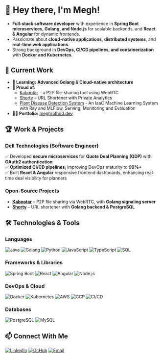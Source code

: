 # 👋 Hey there, I'm Megh!

- **Full-stack software developer** with experience in **Spring Boot microservices, Golang, and Node.js** for scalable backends, and **React & Angular** for dynamic frontends.  
- Passionate about **cloud-native applications**, **distributed systems**, and **real-time web applications**.  
- Strong background in **DevOps, CI/CD pipelines, and containerization** with **Docker and Kubernetes**.  

## 🚀 Current Work  
- **🌱 Learning:** **Advanced Golang & Cloud-native architecture**  
- **🤝 Proud of:**
  - [Kabootar](https://kabootar.meghrathod.dev) – a P2P file-sharing tool using WebRTC
  - [Shorty](https://sh.meghrathod.dev) – URL Shortener with Private Analytics
  - [Plant Disease Detection System](https://github.com/meghrathod/plantdisease-ml) - An IaaC Machine Learning System with Ray and MLFlow, Serving, Monitoring and Evaluation
- **👨‍💻 Portfolio:** [meghrathod.dev](https://meghrathod.dev)  

## 🏆 Work & Projects  
### **Dell Technologies (Software Engineer)**  
✅ Developed **secure microservices** for **Quote Deal Planning (QDP)** with **OAuth2 authentication**  
✅ **Optimized CI/CD pipelines**, improving DevOps maturity to **90%+**  
✅ Built **React & Angular** responsive frontend dashboards, enhancing real-time deal visibility for planners  

### **Open-Source Projects**  
- **[Kabootar](https://kabootar.meghrathod.dev)** – P2P file sharing via WebRTC, with **Golang signaling server**  
- **[Shorty](https://sh.meghrathod.dev)** – URL shortener with **Golang backend & PostgreSQL**  

## 🛠️ Technologies & Tools  

### **Languages**  
![Java](https://img.shields.io/badge/Java-%23ED8B00.svg?style=flat&logo=openjdk&logoColor=white)  ![Golang](https://img.shields.io/badge/Go-%2300ADD8.svg?style=flat&logo=go&logoColor=white)  ![Python](https://img.shields.io/badge/Python-3776AB.svg?style=flat&logo=python&logoColor=white)  ![JavaScript](https://img.shields.io/badge/JavaScript-F7DF1E.svg?style=flat&logo=javascript&logoColor=black)  ![TypeScript](https://img.shields.io/badge/TypeScript-007ACC.svg?style=flat&logo=typescript&logoColor=white)  ![SQL](https://img.shields.io/badge/SQL-CC2927.svg?style=flat&logo=microsoft-sql-server&logoColor=white)  

### **Frameworks & Libraries**  
![Spring Boot](https://img.shields.io/badge/Spring%20Boot-6DB33F.svg?style=flat&logo=spring-boot&logoColor=white)  ![React](https://img.shields.io/badge/React-20232A.svg?style=flat&logo=react&logoColor=61DAFB)  ![Angular](https://img.shields.io/badge/Angular-DD0031.svg?style=flat&logo=angular&logoColor=white)  ![Node.js](https://img.shields.io/badge/Node.js-339933.svg?style=flat&logo=node.js&logoColor=white)  

### **DevOps & Cloud**  
![Docker](https://img.shields.io/badge/Docker-2496ED.svg?style=flat&logo=docker&logoColor=white)  ![Kubernetes](https://img.shields.io/badge/Kubernetes-326CE5.svg?style=flat&logo=kubernetes&logoColor=white)  ![AWS](https://img.shields.io/badge/AWS-232F3E.svg?style=flat&logo=amazon-aws&logoColor=white)  ![GCP](https://img.shields.io/badge/GCP-4285F4.svg?style=flat&logo=google-cloud&logoColor=white)  ![CI/CD](https://img.shields.io/badge/CI%2FCD-00A98F.svg?style=flat&logo=github-actions&logoColor=white)  

### **Databases**  
![PostgreSQL](https://img.shields.io/badge/PostgreSQL-4169E1.svg?style=flat&logo=postgresql&logoColor=white)  ![MySQL](https://img.shields.io/badge/MySQL-4479A1.svg?style=flat&logo=mysql&logoColor=white)  

## 📫 Connect With Me  
[![LinkedIn](https://img.shields.io/badge/LinkedIn-0A66C2?style=flat&logo=linkedin&logoColor=white)](https://linkedin.com/in/meghrathod)  [![GitHub](https://img.shields.io/badge/GitHub-181717?style=flat&logo=github&logoColor=white)](https://github.com/meghrathod)  [![Email](https://img.shields.io/badge/Mail-00A98F?style=flat&logo=mail.ru&logoColor=white)](mailto:me@meghrathod.dev)  
